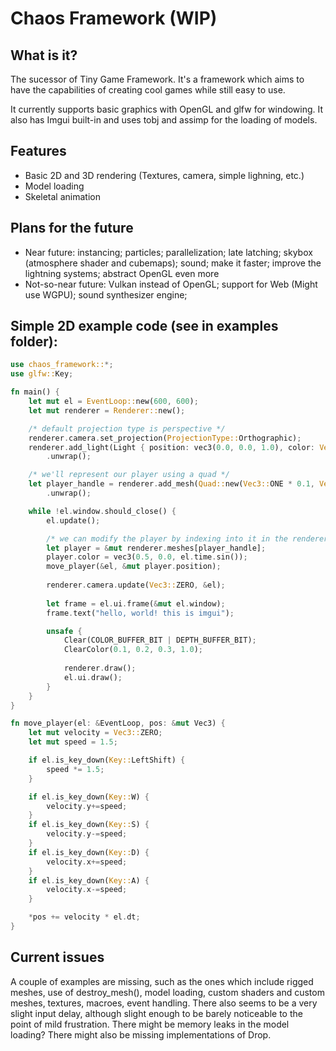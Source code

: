 # Chaos Framework (WIP)

## What is it?
The sucessor of Tiny Game Framework.
It's a framework which aims to have the capabilities of creating cool games while still easy to use.

It currently supports basic graphics with OpenGL and glfw for windowing. It also has Imgui built-in and uses tobj and assimp for the loading of models.

## Features
  * Basic 2D and 3D rendering (Textures, camera, simple lighning, etc.)
  * Model loading
  * Skeletal animation

## Plans for the future
 * Near future: instancing; particles; parallelization; late latching; skybox (atmosphere shader and cubemaps); sound; make it faster; improve the lightning systems; abstract OpenGL even more
 * Not-so-near future: Vulkan instead of OpenGL; support for Web (Might use WGPU); sound synthesizer engine; 

## Simple 2D example code (see in examples folder):
```rs
use chaos_framework::*;
use glfw::Key;

fn main() {
    let mut el = EventLoop::new(600, 600);
    let mut renderer = Renderer::new();

    /* default projection type is perspective */
    renderer.camera.set_projection(ProjectionType::Orthographic);
    renderer.add_light(Light { position: vec3(0.0, 0.0, 1.0), color: Vec3::ONE })
        .unwrap();

    /* we'll represent our player using a quad */
    let player_handle = renderer.add_mesh(Quad::new(Vec3::ONE * 0.1, Vec4::ONE).mesh())
        .unwrap();

    while !el.window.should_close() {
        el.update();

        /* we can modify the player by indexing into it in the renderer's meshes */
        let player = &mut renderer.meshes[player_handle];
        player.color = vec3(0.5, 0.0, el.time.sin());
        move_player(&el, &mut player.position);
    
        renderer.camera.update(Vec3::ZERO, &el);
    
        let frame = el.ui.frame(&mut el.window);
        frame.text("hello, world! this is imgui");

        unsafe {
            Clear(COLOR_BUFFER_BIT | DEPTH_BUFFER_BIT);
            ClearColor(0.1, 0.2, 0.3, 1.0);
            
            renderer.draw();
            el.ui.draw();
        }
    }
}

fn move_player(el: &EventLoop, pos: &mut Vec3) {
    let mut velocity = Vec3::ZERO; 
    let mut speed = 1.5;

    if el.is_key_down(Key::LeftShift) {
        speed *= 1.5;
    }

    if el.is_key_down(Key::W) {
        velocity.y+=speed;
    }
    if el.is_key_down(Key::S) {
        velocity.y-=speed;
    }
    if el.is_key_down(Key::D) {
        velocity.x+=speed;
    }
    if el.is_key_down(Key::A) {
        velocity.x-=speed;
    }

    *pos += velocity * el.dt;
}
```

## Current issues
A couple of examples are missing, such as the ones which include rigged meshes, use of destroy_mesh(), model loading, custom shaders and custom meshes, textures, macroes, event handling.
There also seems to be a very slight input delay, although slight enough to be barely noticeable to the point of mild frustration.
There might be memory leaks in the model loading? There might also be missing implementations of Drop.
